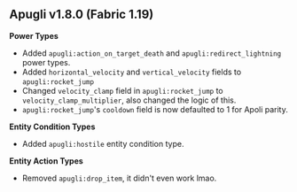 ## Apugli v1.8.0 (Fabric 1.19)
**Power Types**
- Added `apugli:action_on_target_death` and `apugli:redirect_lightning` power types.
- Added `horizontal_velocity` and `vertical_velocity` fields to `apugli:rocket_jump`
- Changed `velocity_clamp` field in `apugli:rocket_jump` to `velocity_clamp_multiplier`, also changed the logic of this.
- `apugli:rocket_jump`'s `cooldown` field is now defaulted to 1 for Apoli parity.

**Entity Condition Types**
- Added `apugli:hostile` entity condition type.

**Entity Action Types**
- Removed `apugli:drop_item`, it didn't even work lmao.